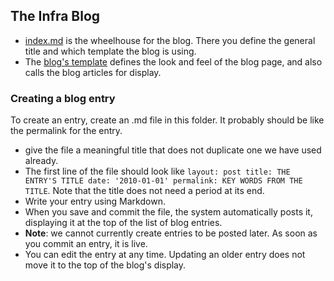 ## The Infra Blog

 -  [index.md](index.md) is the wheelhouse for the blog. There you define the general title and which template the blog is using.
 -  The <a href="https://github.com/apache/infrastructure-website/blob/master/content/theme/templates/blog.html">blog's template</a> defines the look and feel of the blog page, and also calls the blog articles for display.

### Creating a blog entry

To create an entry, create an .md file in this folder. It probably should be like the permalink for the entry.
  - give the file a meaningful title that does not duplicate one we have used already.
  - The first line of the file should look like `layout: post title: THE ENTRY'S TITLE date: '2010-01-01' permalink: KEY WORDS FROM THE TITLE`. Note that the title does not need a period at its end.
  - Write your entry using Markdown.
  - When you save and commit the file, the system automatically posts it, displaying it at the top of the list of blog entries.
  - **Note**: we cannot currently create entries to be posted later. As soon as you commit an entry, it is live.
  - You can edit the entry at any time. Updating an older entry does not move it to the top of the blog's display.
